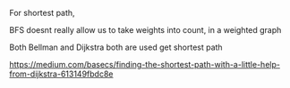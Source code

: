 For shortest path,

BFS doesnt really allow us to take weights into count, in a weighted graph

Both Bellman and Dijkstra both are used get shortest path

https://medium.com/basecs/finding-the-shortest-path-with-a-little-help-from-dijkstra-613149fbdc8e
